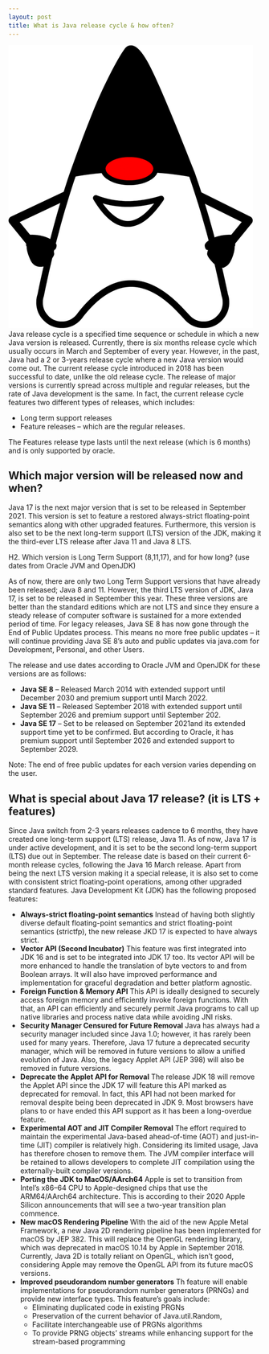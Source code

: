 ```yaml
---
layout: post
title: What is Java release cycle & how often?
---
```

<div class="row">
    <div class="col-sm-2">
        <img src="/images/java.png" alt="Java logo"/>
    </div>
    <div class="col-sm-10">
        Java release cycle is a specified time sequence or schedule in which a new Java version is released. Currently, there is six months release cycle which usually occurs in March and September of every year. However, in the past, Java had a 2 or 3-years release cycle where a new Java version would come out. The current release cycle introduced in 2018 has been successful to date, unlike the old release cycle.
    The release of major versions is currently spread across multiple and regular releases, but the rate of Java development is the same. In fact, the current release cycle features two different types of releases, which includes:
    </div>
</div>

 * Long term support releases
 * Feature releases – which are the regular releases.

The Features release type lasts until the next release (which is 6 months) and is only supported by oracle.

## Which major version will be released now and when?

Java 17 is the next major version that is set to be released in September 2021. This version is set to feature a restored always-strict floating-point semantics along with other upgraded features. Furthermore, this version is also set to be the next long-term support (LTS) version of the JDK, making it the third-ever LTS release after Java 11 and Java 8 LTS.

H2. Which version is Long Term Support (8,11,17), and for how long? (use dates from Oracle JVM and OpenJDK)

As of now, there are only two Long Term Support versions that have already been released; Java 8 and 11. However, the third LTS version of JDK, Java 17, is set to be released in September this year. These three versions are better than the standard editions which are not LTS and since they ensure a steady release of computer software is sustained for a more extended period of time. For legacy releases, Java SE 8 has now gone through the End of Public Updates process. This means no more free public updates – it will continue providing Java SE 8’s auto and public updates via java.com for Development, Personal, and other Users.

The release and use dates according to Oracle JVM and OpenJDK for these versions are as follows:
 * **Java SE 8** – Released March 2014 with extended support until December 2030 and premium support until March 2022.
 * **Java SE 11** – Released September 2018 with extended support until September 2026 and premium support until September 202.
 * **Java SE 17** – Set to be released on September 2021and its extended support time yet to be confirmed. But according to Oracle, it has premium support until September 2026 and extended support to September 2029.

Note: The end of free public updates for each version varies depending on the user.

## What is special about Java 17 release? (it is LTS + features)

Since Java switch from 2-3 years releases cadence to 6 months, they have created one long-term support (LTS) release, Java 11. As of now, Java 17 is under active development, and it is set to be the second long-term support (LTS) due out in September. 
The release date is based on their current 6-month release cycles, following the Java 16 March release. Apart from being the next LTS version making it a special release, it is also set to come with consistent strict floating-point operations, among other upgraded standard features. 
Java Development Kit (JDK) has the following proposed features:

 * **Always-strict floating-point semantics**
Instead of having both slightly diverse default floating-point semantics and strict floating-point semantics (strictfp), the new release JKD 17 is expected to have always strict.
 * **Vector API (Second Incubator)**
This feature was first integrated into JDK 16 and is set to be integrated into JDK 17 too. Its vector API will be more enhanced to handle the translation of byte vectors to and from Boolean arrays. It will also have improved performance and implementation for graceful degradation and better platform agnostic.
 * **Foreign Function & Memory API**
This API is ideally designed to securely access foreign memory and efficiently invoke foreign functions. With that, an API can efficiently and securely permit Java programs to call up native libraries and process native data while avoiding JNI risks. 
 * **Security Manager Censured for Future Removal**
Java has always had a security manager included since Java 1.0; however, it has rarely been used for many years. Therefore, Java 17 future a deprecated security manager, which will be removed in future versions to allow a unified evolution of Java.  Also, the legacy Applet API (JEP 398) will also be removed in future versions.
 * **Deprecate the Applet API for Removal**
The release JDK 18 will remove the Applet API since the JDK 17 will feature this API marked as deprecated for removal. In fact, this API had not been marked for removal despite being been deprecated in JDK 9. 
Most browsers have plans to or have ended this API support as it has been a long-overdue feature.  
 * **Experimental AOT and JIT Compiler Removal**
The effort required to maintain the experimental Java-based ahead-of-time (AOT) and just-in-time (JIT) compiler is relatively high. Considering its limited usage, Java has therefore chosen to remove them. The JVM compiler interface will be retained to allows developers to complete JIT compilation using the externally-built compiler versions.
 * **Porting the JDK to MacOS/AArch64**
Apple is set to transition from Intel’s x86–64 CPU to Apple-designed chips that use the ARM64/AArch64 architecture. This is according to their 2020 Apple Silicon announcements that will see a two-year transition plan commence. 
 * **New macOS Rendering Pipeline**
With the aid of the new Apple Metal Framework, a new Java 2D rendering pipeline has been implemented for macOS by JEP 382. This will replace the OpenGL rendering library, which was deprecated in macOS 10.14 by Apple in September 2018. 
Currently, Java 2D is totally reliant on OpenGL, which isn’t good, considering Apple may remove the OpenGL API from its future macOS versions.  
 * **Improved pseudorandom number generators**
Th feature will enable implementations for pseudorandom number generators (PRNGs) and provide new interface types. This feature’s goals include:
    * Eliminating duplicated code in existing PRGNs 
    * Preservation of the current behavior of Java.util.Random, 
    * Facilitate interchangeable use of PRGNs algorithms
    * To provide PRNG objects’ streams while enhancing support for the stream-based programming
